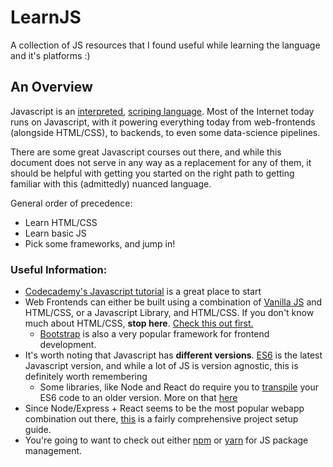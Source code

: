 # LearnJS
A collection of JS resources that I found useful while learning the language and it's platforms :)

## An Overview

Javascript is an <a href="https://en.wikipedia.org/wiki/Interpreted_language">interpreted</a>, <a href="https://en.wikipedia.org/wiki/Scripting_language">scriping language</a>.
Most of the Internet today runs on Javascript, with it powering everything today from web-frontends (alongside HTML/CSS), to backends, to even some data-science pipelines.

There are some great Javascript courses out there, and while this document does not serve in any way as a replacement for any of them, it should be helpful with getting you started on the right path to getting familiar with this (admittedly) nuanced language.

General order of precedence:
- Learn HTML/CSS
- Learn basic JS
- Pick some frameworks, and jump in!

### Useful Information:
- <a href="https://www.codecademy.com/learn/introduction-to-javascript">Codecademy's Javascript tutorial</a> is a great place to start
- Web Frontends can either be built using a combination of <a href="https://snipcart.com/blog/learn-vanilla-javascript-before-using-js-frameworks">Vanilla JS</a> and HTML/CSS, or a Javascript Library, and HTML/CSS. If you don't know much about HTML/CSS, <b>stop here</b>. <a href="https://www.codecademy.com/catalog/language/html-css">Check this out first.</a>
  - <a href="https://getbootstrap.com/">Bootstrap</a> is also a very popular framework for frontend development.
- It's worth noting that Javascript has <b>different versions</b>. <a href="https://www.makeuseof.com/tag/es6-javascript-programmers-need-know/">ES6</a> is the latest Javascript version, and while a lot of JS is version agnostic, this is definitely worth remembering
  - Some libraries, like Node and React do require you to <a href="https://scotch.io/tutorials/javascript-transpilers-what-they-are-why-we-need-them">transpile</a> your ES6 code to an older version. More on that <a href="http://nicholasjohnson.com/blog/what-is-babel/">here</a>
- Since Node/Express + React seems to be the most popular webapp combination out there, <a href="https://dev.to/kedar9/creating-a-node-app-with-react-webpack-4-babel-7-express-and-sass-3mae">this</a> is a fairly comprehensive project setup guide. 
- You're going to want to check out either <a href="https://www.npmjs.com/">npm</a> or <a href="https://yarnpkg.com/lang/en/">yarn</a> for JS package management. 
